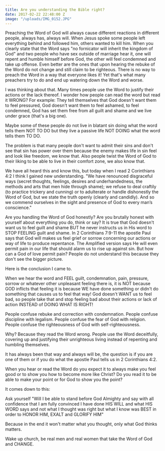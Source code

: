```yaml
---
title: Are you understanding the Bible right?
date: 2017-02-22 22:48:00 Z
image: "/uploads/IMG_0152.JPG"
---
```


Preaching the Word of God will always cause different reactions in different people, always has, always will.
When Jesus spoke some people left everything behind and followed him, others wanted to kill him. When you clearly state that the Word says "no fornicator will inherit the kingdom of God" and two people who have sex outside of marriage hear it, one will repent and humble himself before God, the other will feel condemned and take up offense. Even better are the ones that upon hearing the rebuke of the Word do not change and still claim to be righteous.
There is no way to preach the Word in a way that everyone likes it!
Yet that's what many preachers try to do and end up watering down the Word and worse.

I was thinking about that.
Many times people use the Word to justify their actions or the lack thereof.
I wonder how people can read the word but read it WRONG?
For example:
They tell themselves that God doesn't want them to feel pressured, God doesn't want them to feel ashamed, to feel condemned, God has set them free from all guilt and shame and we live under grace (that's a big one).

Maybe some of these people do not live in blatant sin doing what the word tells them NOT TO DO but they live a passive life NOT DOING what the word tells them TO DO.

The problem is that many people don't want to admit their sins and don't see that sin has power over them because the enemy makes life in sin feel and look like freedom, we know that.
Also people twist the Word of God to their liking to be able to live in their comfort zone, we also know that.

We have all heard this and know this, but today when I read 2 Corinthians 4:2 I think I gained new understanding.
"We have renounced disgraceful ways (secret thoughts, feelings, desires and underhandedness, the methods and arts that men hide through shame); we refuse to deal craftily (to practice trickery and cunning) or to adulterate or handle dishonestly the Word of God, but we state the truth openly (clearly and candidly). And so we commend ourselves in the sight and presence of God to every man’s conscience."


Are you handling the Word of God honestly? Are you brutally honest with yourself about everything you do, think or say?
It is true that God doesn't want us to feel guilt and shame BUT he never instructs us in His word to STOP FEELING guilt and shame.
In 2 Corinthians 7:9-11 the apostle Paul says that God will makes us feel grief or sorrow concerning our actions or way of life to produce repentance.
The Amplified version says He will even permit pain in our life that should alarm us to rise up against sin.
But how can a God of love permit pain? People do not understand this because they don't see the bigger picture.

Here is the conclusion I came to.

When we hear the word and FEEL guilt, condemnation, pain, pressure, sorrow or whatever other unpleasant feeling there is, it is NOT because GOD inflicts that feeling it is because WE have done something or didn't do something that causes us to feel that way!
God doesn't WANT us to feel bad, so people take that and stop feeling bad about their actions or lack of action INSTEAD of DOING WHAT IS RIGHT!

People confuse rebuke and correction with condemnation.
People confuse discipline with legalism.
People confuse the fear of God with religion.
People confuse the righteousness of God with self-righteousness.


Why? Because they read the Word wrong.
People use the Word deceitfully, covering up and justifying their unrighteous living instead of repenting and humbling themselves.

It has always been that way and always will be, the question is if you are one of them or if you do what the apostle Paul tells us in 2 Corinthians 4:2.

When you hear or read the Word do you expect it to always make you feel good or to show you how to become more like Christ?
Do you read it to be able to make your point or for God to show you the point?


It comes down to this:

Ask yourself "Will I be able to stand before God Almighty and say with all confidence that I am fully convinced I have done HIS WILL and what HIS WORD says and not what I thought was right but what I know was BEST in order to HONOR HIM, EXALT and GLORIFY HIM"


Because in the end it won't matter what you thought, only what God thinks matters.


Wake up church, be real men and real women that take the Word of God and CHANGE.  